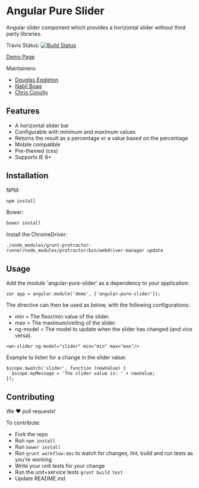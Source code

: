 Angular Pure Slider
====================

Angular slider component which provides a horizontal slider without third party
libraries.

Travis Status: [![Build Status](https://travis-ci.org/wongatech/angular-pure-sliders.svg?branch=master)](https://travis-ci.org/wongatech/angular-pure-sliders)

[Demo Page](http://tech.wonga.com/angular-pure-sliders/)

Maintainers:
* [Douglas Eggleton](douglas.eggleton@wonga.com 'Douglas Eggleton')
* [Nabil Boag](nabil.boag@wonga.com 'Nabil Boag')
* [Chris Conolly](chris.conolly@wonga.com 'Chris Conolly')

Features
--------

* A horizontal slider bar
* Configurable with minimum and maximum values
* Returns the result as a percentage or a value based on the percentage
* Mobile compatible
* Pre-themed (css)
* Supports IE 8+

Installation
------------

NPM:

```sh
npm install
```

Bower:

```sh
bower install
```

Install the ChromeDriver:

```
./node_modules/grunt-protractor-runner/node_modules/protractor/bin/webdriver-manager update
```

Usage
-----

Add the module 'angular-pure-slider' as a dependency to your application:

```
var app = angular.module('demo', ['angular-pure-slider']);
```

The directive can then be used as below, with the following configurations:

* min = The floor/min value of the slider.
* max = The maximum/ceiling of the slider.
* ng-model = The model to update when the slider has changed (and vice versa).

```
<wn-slider ng-model="slider" min="min" max="max"/>
```

Example to listen for a change in the slider value:
```
$scope.$watch('slider', function (newValue) {
  $scope.myMessage = 'The slider value is: ' + newValue;
});
```

Contributing
------------

We :heart: pull requests!

To contribute:

- Fork the repo
- Run `npm install`
- Run `bower install`
- Run `grunt workflow:dev` to watch for changes, lint, build and run tests as
  you're working
- Write your unit tests for your change
- Run the unit+service tests `grunt build test`
- Update README.md

